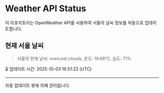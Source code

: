 
# Weather API Status

이 리포지토리는 OpenWeather API를 사용하여 서울의 날씨 정보를 자동으로 업데이트합니다.

## 현재 서울 날씨
> 서울의 현재 날씨: overcast clouds, 온도: 19.66°C, 습도: 71%

⏳ 업데이트 시간: 2025-10-03 16:51:22 (UTC)

---
자동 업데이트 봇에 의해 관리됩니다.
